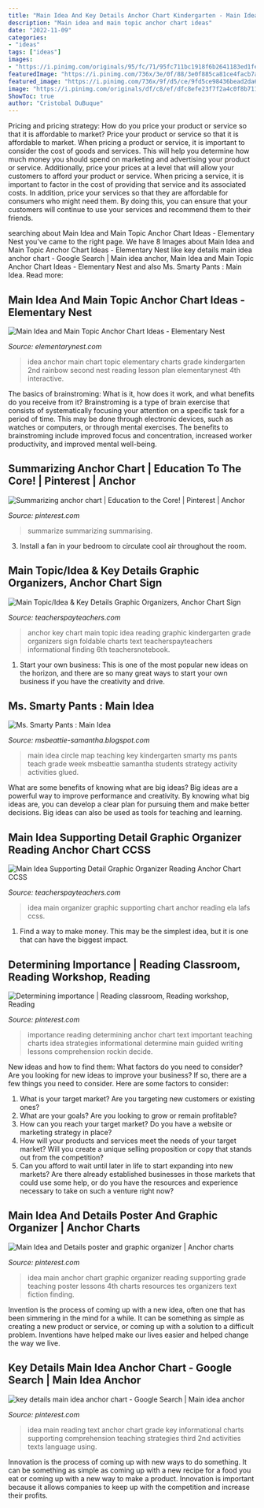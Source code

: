 ```yaml
---
title: "Main Idea And Key Details Anchor Chart Kindergarten - Main Idea Supporting Detail Graphic Organizer Reading Anchor Chart Ccss"
description: "Main idea and main topic anchor chart ideas"
date: "2022-11-09"
categories:
- "ideas"
tags: ["ideas"]
images:
- "https://i.pinimg.com/originals/95/fc/71/95fc711bc1918f6b2641183ed1fe0cc8.png"
featuredImage: "https://i.pinimg.com/736x/3e/0f/88/3e0f885ca81ce4facb7a9a1ddb4d5f2f--reading-comprehension-comprehension-strategies.jpg"
featured_image: "https://i.pinimg.com/736x/9f/d5/ce/9fd5ce98436bead2da68de28d9b955bd--summarize-activities-summarising-activities.jpg?b=t"
image: "https://i.pinimg.com/originals/df/c8/ef/dfc8efe23f7f2a4c0f8b711ac2dd1bf4.jpg"
ShowToc: true
author: "Cristobal DuBuque"
---
```



Pricing and pricing strategy: How do you price your product or service so that it is affordable to market?
Price your product or service so that it is affordable to market. When pricing a product or service, it is important to consider the cost of goods and services. This will help you determine how much money you should spend on marketing and advertising your product or service. Additionally, price your prices at a level that will allow your customers to afford your product or service. When pricing a service, it is important to factor in the cost of providing that service and its associated costs. In addition, price your services so that they are affordable for consumers who might need them. By doing this, you can ensure that your customers will continue to use your services and recommend them to their friends.

	

		
searching about Main Idea and Main Topic Anchor Chart Ideas - Elementary Nest you've came to the right page. We have 8 Images about Main Idea and Main Topic Anchor Chart Ideas - Elementary Nest like key details main idea anchor chart - Google Search | Main idea anchor, Main Idea and Main Topic Anchor Chart Ideas - Elementary Nest and also Ms. Smarty Pants : Main Idea. Read more:
		
    
## Main Idea And Main Topic Anchor Chart Ideas - Elementary Nest

<img loading=lazy src="http://elementarynest.com/wp-content/uploads/2019/01/Slide3.png" onerror="this.onerror=null;this.src='https://tse3.mm.bing.net/th?id=OIP.v7WYH0ctra7nNx2iUnwp6AHaJ4&amp;pid=15.1';" alt="Main Idea and Main Topic Anchor Chart Ideas - Elementary Nest">

_Source: elementarynest.com_

>idea anchor main chart topic elementary charts grade kindergarten 2nd rainbow second nest reading lesson plan elementarynest 4th interactive. 

	

The basics of brainstroming: What is it, how does it work, and what benefits do you receive from it?
Brainstroming is a type of brain exercise that consists of systematically focusing your attention on a specific task for a period of time. This may be done through electronic devices, such as watches or computers, or through mental exercises. The benefits to brainstroming include improved focus and concentration, increased worker productivity, and improved mental well-being.

    
## Summarizing Anchor Chart | Education To The Core! | Pinterest | Anchor

<img loading=lazy src="https://i.pinimg.com/736x/9f/d5/ce/9fd5ce98436bead2da68de28d9b955bd--summarize-activities-summarising-activities.jpg?b=t" onerror="this.onerror=null;this.src='https://tse2.mm.bing.net/th?id=OIP.-rXZRIieTfUXRE3RCVVvrQHaJ6&amp;pid=15.1';" alt="Summarizing anchor chart | Education to the Core! | Pinterest | Anchor">

_Source: pinterest.com_

>summarize summarizing summarising. 

	

3. Install a fan in your bedroom to circulate cool air throughout the room.

    
## Main Topic/Idea &amp; Key Details Graphic Organizers, Anchor Chart Sign

<img loading=lazy src="https://ecdn.teacherspayteachers.com/thumbitem/Main-TopicIdea-Key-Details-Graphic-Organizers-Anchor-Chart-Sign-Foldable-1645283-1500875417/original-1645283-2.jpg" onerror="this.onerror=null;this.src='https://tse1.mm.bing.net/th?id=OIP.Bio5NZEiHN6L5Z_GXae8CQAAAA&amp;pid=15.1';" alt="Main Topic/Idea &amp; Key Details Graphic Organizers, Anchor Chart Sign">

_Source: teacherspayteachers.com_

>anchor key chart main topic idea reading graphic kindergarten grade organizers sign foldable charts text teacherspayteachers informational finding 6th teachersnotebook. 

	

1. Start your own business: This is one of the most popular new ideas on the horizon, and there are so many great ways to start your own business if you have the creativity and drive.

    
## Ms. Smarty Pants : Main Idea

<img loading=lazy src="http://3.bp.blogspot.com/-xMWyuFPy7VA/UlR35GYKCgI/AAAAAAAAD6g/itd5t36r9yw/s1600/Slide8.jpg" onerror="this.onerror=null;this.src='https://tse1.mm.bing.net/th?id=OIP.-KwJFsy7bLUC4z5Im-Al3QHaJ4&amp;pid=15.1';" alt="Ms. Smarty Pants : Main Idea">

_Source: msbeattie-samantha.blogspot.com_

>main idea circle map teaching key kindergarten smarty ms pants teach grade week msbeattie samantha students strategy activity activities glued. 

	

What are some benefits of knowing what are big ideas?
Big ideas are a powerful way to improve performance and creativity. By knowing what big ideas are, you can develop a clear plan for pursuing them and make better decisions. Big ideas can also be used as tools for teaching and learning.

    
## Main Idea Supporting Detail Graphic Organizer Reading Anchor Chart CCSS

<img loading=lazy src="https://ecdn.teacherspayteachers.com/thumbitem/Main-Idea-Supporting-Details-Graphic-Organizer-Reading-Skills-1500873613/original-462967-1.jpg" onerror="this.onerror=null;this.src='https://tse4.mm.bing.net/th?id=OIP.doJ9Um4XicLW5vGdUaN8EwEsDn&amp;pid=15.1';" alt="Main Idea Supporting Detail Graphic Organizer Reading Anchor Chart CCSS">

_Source: teacherspayteachers.com_

>idea main organizer graphic supporting chart anchor reading ela lafs ccss. 

	

1) Find a way to make money. This may be the simplest idea, but it is one that can have the biggest impact.

    
## Determining Importance | Reading Classroom, Reading Workshop, Reading

<img loading=lazy src="https://i.pinimg.com/originals/df/c8/ef/dfc8efe23f7f2a4c0f8b711ac2dd1bf4.jpg" onerror="this.onerror=null;this.src='https://tse1.mm.bing.net/th?id=OIP.Tu4RKJLl07e0qpKIH3UmHgHaJ6&amp;pid=15.1';" alt="Determining importance | Reading classroom, Reading workshop, Reading">

_Source: pinterest.com_

>importance reading determining anchor chart text important teaching charts idea strategies informational determine main guided writing lessons comprehension rockin decide. 

	

New ideas and how to find them: What factors do you need to consider?
Are you looking for new ideas to improve your business? If so, there are a few things you need to consider. Here are some factors to consider:
1) What is your target market? Are you targeting new customers or existing ones? 
2) What are your goals? Are you looking to grow or remain profitable? 
3) How can you reach your target market? Do you have a website or marketing strategy in place? 
4) How will your products and services meet the needs of your target market? Will you create a unique selling proposition or copy that stands out from the competition? 
5) Can you afford to wait until later in life to start expanding into new markets? Are there already established businesses in those markets that could use some help, or do you have the resources and experience necessary to take on such a venture right now?

    
## Main Idea And Details Poster And Graphic Organizer | Anchor Charts

<img loading=lazy src="https://i.pinimg.com/originals/95/fc/71/95fc711bc1918f6b2641183ed1fe0cc8.png" onerror="this.onerror=null;this.src='https://tse1.mm.bing.net/th?id=OIP.bcehlwsrHB0QueELhfnACQAAAA&amp;pid=15.1';" alt="Main Idea and Details poster and graphic organizer | Anchor charts">

_Source: pinterest.com_

>idea main anchor chart graphic organizer reading supporting grade teaching poster lessons 4th charts resources tes organizers text fiction finding. 

	

Invention is the process of coming up with a new idea, often one that has been simmering in the mind for a while. It can be something as simple as creating a new product or service, or coming up with a solution to a difficult problem. Inventions have helped make our lives easier and helped change the way we live.

    
## Key Details Main Idea Anchor Chart - Google Search | Main Idea Anchor

<img loading=lazy src="https://i.pinimg.com/736x/3e/0f/88/3e0f885ca81ce4facb7a9a1ddb4d5f2f--reading-comprehension-comprehension-strategies.jpg" onerror="this.onerror=null;this.src='https://tse2.mm.bing.net/th?id=OIP.pLyK03ZaFJ_SlKdQtHeIMgHaJ6&amp;pid=15.1';" alt="key details main idea anchor chart - Google Search | Main idea anchor">

_Source: pinterest.com_

>idea main reading text anchor chart grade key informational charts supporting comprehension teaching strategies third 2nd activities texts language using. 

	

Innovation is the process of coming up with new ways to do something. It can be something as simple as coming up with a new recipe for a food you eat or coming up with a new way to make a product. Innovation is important because it allows companies to keep up with the competition and increase their profits.

